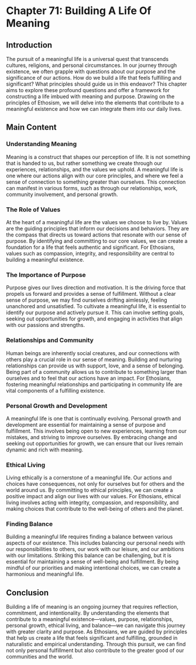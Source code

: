 # Chapter 71: Building A Life Of Meaning

## Introduction

The pursuit of a meaningful life is a universal quest that transcends cultures, religions, and personal circumstances. In our journey through existence, we often grapple with questions about our purpose and the significance of our actions. How do we build a life that feels fulfilling and significant? What principles should guide us in this endeavor? This chapter aims to explore these profound questions and offer a framework for constructing a life imbued with meaning and purpose. Drawing on the principles of Ethosism, we will delve into the elements that contribute to a meaningful existence and how we can integrate them into our daily lives.

## Main Content

### Understanding Meaning

Meaning is a construct that shapes our perception of life. It is not something that is handed to us, but rather something we create through our experiences, relationships, and the values we uphold. A meaningful life is one where our actions align with our core principles, and where we feel a sense of connection to something greater than ourselves. This connection can manifest in various forms, such as through our relationships, work, community involvement, and personal growth.

### The Role of Values

At the heart of a meaningful life are the values we choose to live by. Values are the guiding principles that inform our decisions and behaviors. They are the compass that directs us toward actions that resonate with our sense of purpose. By identifying and committing to our core values, we can create a foundation for a life that feels authentic and significant. For Ethosians, values such as compassion, integrity, and responsibility are central to building a meaningful existence.

### The Importance of Purpose

Purpose gives our lives direction and motivation. It is the driving force that propels us forward and provides a sense of fulfillment. Without a clear sense of purpose, we may find ourselves drifting aimlessly, feeling unanchored and unsatisfied. To cultivate a meaningful life, it is essential to identify our purpose and actively pursue it. This can involve setting goals, seeking out opportunities for growth, and engaging in activities that align with our passions and strengths.

### Relationships and Community

Human beings are inherently social creatures, and our connections with others play a crucial role in our sense of meaning. Building and nurturing relationships can provide us with support, love, and a sense of belonging. Being part of a community allows us to contribute to something larger than ourselves and to feel that our actions have an impact. For Ethosians, fostering meaningful relationships and participating in community life are vital components of a fulfilling existence.

### Personal Growth and Development

A meaningful life is one that is continually evolving. Personal growth and development are essential for maintaining a sense of purpose and fulfillment. This involves being open to new experiences, learning from our mistakes, and striving to improve ourselves. By embracing change and seeking out opportunities for growth, we can ensure that our lives remain dynamic and rich with meaning.

### Ethical Living

Living ethically is a cornerstone of a meaningful life. Our actions and choices have consequences, not only for ourselves but for others and the world around us. By committing to ethical principles, we can create a positive impact and align our lives with our values. For Ethosians, ethical living involves acting with integrity, compassion, and responsibility, and making choices that contribute to the well-being of others and the planet.

### Finding Balance

Building a meaningful life requires finding a balance between various aspects of our existence. This includes balancing our personal needs with our responsibilities to others, our work with our leisure, and our ambitions with our limitations. Striking this balance can be challenging, but it is essential for maintaining a sense of well-being and fulfillment. By being mindful of our priorities and making intentional choices, we can create a harmonious and meaningful life.

## Conclusion

Building a life of meaning is an ongoing journey that requires reflection, commitment, and intentionality. By understanding the elements that contribute to a meaningful existence—values, purpose, relationships, personal growth, ethical living, and balance—we can navigate this journey with greater clarity and purpose. As Ethosians, we are guided by principles that help us create a life that feels significant and fulfilling, grounded in naturalistic and empirical understanding. Through this pursuit, we can find not only personal fulfillment but also contribute to the greater good of our communities and the world.
